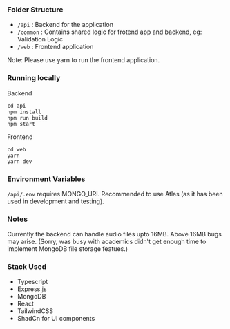 ### Folder Structure

* ```/api``` : Backend for the application
* ```/common``` : Contains shared logic for frotend app and backend, eg: Validation Logic
* ```/web``` : Frontend application

Note: Please use yarn to run the frontend application.

### Running locally

Backend
```
cd api
npm install
npm run build
npm start
```

Frontend
```
cd web
yarn
yarn dev
```

### Environment Variables

```/api/.env``` requires MONGO_URI. Recommended to use Atlas (as it has been used in development and testing).


### Notes

Currently the backend can handle audio files upto 16MB. Above 16MB bugs may arise. (Sorry, was busy with academics didn't get enough time to implement MongoDB file storage featues.)

### Stack Used

* Typescript
* Express.js
* MongoDB
* React
* TailwindCSS
* ShadCn for UI components
